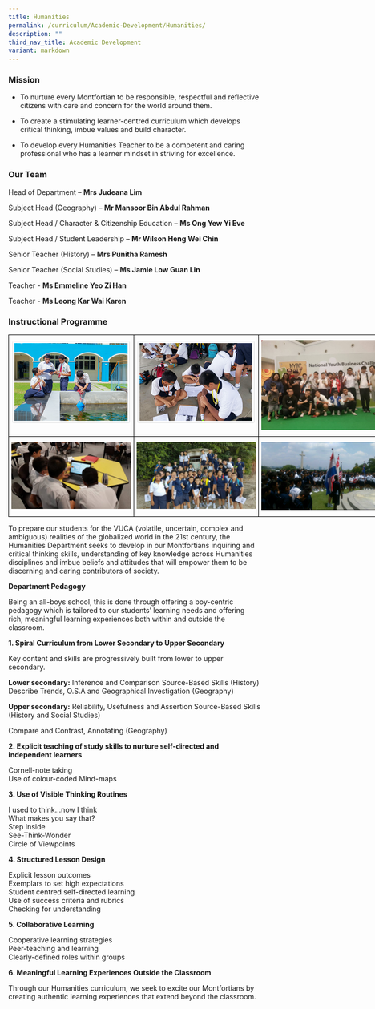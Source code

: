 ```yaml
---
title: Humanities
permalink: /curriculum/Academic-Development/Humanities/
description: ""
third_nav_title: Academic Development
variant: markdown
---
```

### Mission
*   To nurture every Montfortian to be responsible, respectful and reflective citizens with care and concern for the world around them.  
    
*   To create a stimulating learner-centred curriculum which develops critical thinking, imbue values and build character.  
    
*   To develop every Humanities Teacher to be a competent and caring professional who has a learner mindset in striving for excellence.

### Our Team

Head of Department –&nbsp;**Mrs Judeana Lim**

Subject Head (Geography) –&nbsp;**Mr Mansoor Bin Abdul Rahman**

Subject Head /  Character &amp; Citizenship Education –&nbsp;**Ms Ong Yew Yi Eve**  

Subject Head / Student Leadership –&nbsp;**Mr Wilson Heng Wei Chin**

Senior Teacher (History) –&nbsp;**Mrs Punitha Ramesh**&nbsp;

Senior Teacher (Social Studies) –&nbsp;**Ms Jamie Low Guan Lin**&nbsp;

Teacher -&nbsp;**Ms Emmeline Yeo Zi Han**

Teacher -&nbsp;**Ms Leong Kar Wai Karen**

### Instructional Programme

<style type="text/css">
.tg  {border-collapse:collapse;border-spacing:0;margin:0px auto;}
.tg td{border-color:black;border-style:solid;border-width:1px;font-family:Arial, sans-serif;font-size:14px;
  overflow:hidden;padding:10px 5px;word-break:normal;}
.tg th{border-color:black;border-style:solid;border-width:1px;font-family:Arial, sans-serif;font-size:14px;
  font-weight:normal;overflow:hidden;padding:10px 5px;word-break:normal;}
.tg .tg-0lax{text-align:left;vertical-align:top}
</style>
<table class="tg" style="undefined;table-layout: fixed; width: 750px">
<colgroup>
<col style="width: 250px">
<col style="width: 250px">
<col style="width: 250px">
</colgroup>
<tbody>
  <tr>
    <td class="tg-0lax"><img src="/images/humanities_prog1.png"></td>
    <td class="tg-0lax"><img src="/images/humanities_prog2.png"></td>
    <td class="tg-0lax"><img src="/images/humanities_prog3.jpeg"></td>
  </tr>
	  <tr>
    <td class="tg-0lax"><img src="/images/humanities_prog4.jpeg"></td>
    <td class="tg-0lax"><img src="/images/humanities_prog5.jpeg"></td>
    <td class="tg-0lax"><img src="/images/humanities_prog6.jpeg"></td>
  </tr>
</tbody>
</table>

To prepare our students for the VUCA (volatile, uncertain, complex and ambiguous) realities of the globalized world in the 21st century, the Humanities Department seeks to develop in our Montfortians inquiring and critical thinking skills, understanding of key knowledge across Humanities disciplines and imbue beliefs and attitudes that will empower them to be discerning and caring contributors of society.  

  

**Department Pedagogy**

  

Being an all-boys school, this is done through offering a boy-centric pedagogy which is tailored to our students’ learning needs and offering rich, meaningful learning experiences both within and outside the classroom.

  

**1\. Spiral Curriculum from Lower Secondary to Upper Secondary**

  

Key content and skills are progressively built from lower to upper secondary.

  

**Lower secondary:**&nbsp;Inference and Comparison Source-Based Skills (History) Describe Trends, O.S.A and Geographical Investigation (Geography)

  

**Upper secondary:**&nbsp;Reliability, Usefulness and Assertion Source-Based Skills (History and Social Studies)&nbsp;

Compare and Contrast, Annotating (Geography)

  

**2\. Explicit teaching of study skills to nurture self-directed and independent learners**

Cornell-note taking   
Use of colour-coded Mind-maps


**3\. Use of Visible Thinking Routines**

I used to think…now I think   
What makes you say that?   
Step Inside   
See-Think-Wonder&nbsp;   
Circle of Viewpoints

**4\. Structured Lesson Design**

Explicit lesson outcomes   
Exemplars to set high expectations   
Student centred self-directed learning&nbsp;   
Use of success criteria and rubrics   
Checking for understanding

  

**5\. Collaborative Learning**

Cooperative learning strategies  
Peer-teaching and learning   
Clearly-defined roles within groups


**6\. Meaningful Learning Experiences Outside the Classroom**

Through our Humanities curriculum, we seek to excite our Montfortians by creating authentic learning experiences that extend beyond the classroom.